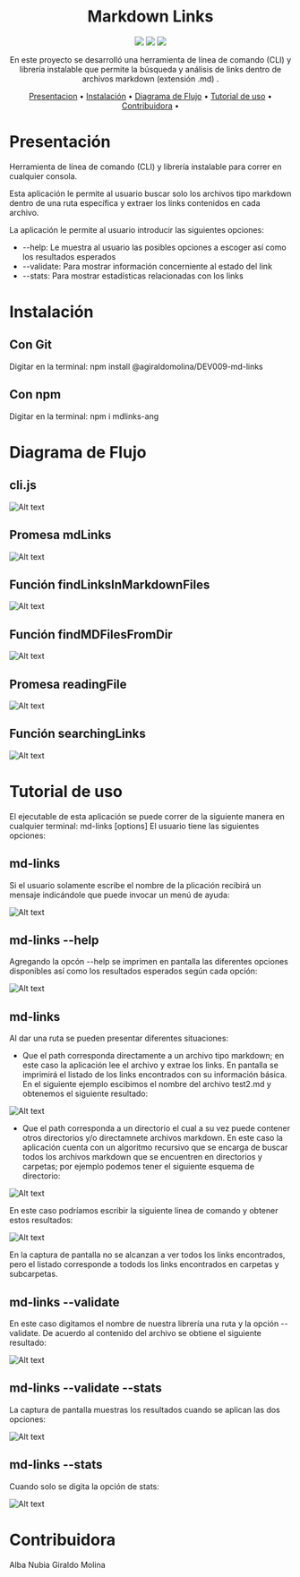 <div align="center">

# Markdown Links

<a title="JavaScript" href="https://developer.mozilla.org/es/docs/Web/JavaScript"><img src="https://img.shields.io/badge/JavaScript-323330?style=for-the-badge&logo=javascript&logoColor=F7DF1E"></a>
<a title="Node" href="https://nodejs.org/es/"><img src="https://img.shields.io/badge/Node.js-339933?style=for-the-badge&logo=nodedotjs&logoColor=white"></a>
<a title="Jest" href="https://jestjs.io/"><img src="https://img.shields.io/badge/Jest-C21325?style=for-the-badge&logo=jest&logoColor=white"></a>

En este proyecto se desarrolló una herramienta de línea de comando (CLI) y librería instalable que permite la búsqueda y análisis de links dentro de archivos markdown  (extensión .md) .

[Presentacion](#presentacion) •
[Instalación](#instalacion) •
[Diagrama de Flujo](#diagramas) •
[Tutorial de uso](#tutorial) •
[Contribuidora](#contribuidora) •

</div>

<a name='presentacion'></a>
# Presentación

Herramienta de línea de comando (CLI) y librería instalable para correr en cualquier consola.

Esta aplicación le permite al usuario buscar solo los archivos tipo markdown dentro de una ruta específica y extraer los links contenidos en cada archivo.

La aplicación le permite al usuario  introducir las siguientes opciones:
 - --help: Le muestra al usuario las posibles opciones a escoger así como los resultados esperados
  - --validate: Para mostrar información concerniente al estado del link
  - --stats: Para mostrar estadísticas relacionadas con los links

<a name='instalacion'></a>
# Instalación

## Con Git
Digitar en la terminal:
npm install @agiraldomolina/DEV009-md-links

## Con npm
Digitar en la terminal:
npm i mdlinks-ang

<a name='diagramas'></a>
# Diagrama de Flujo

## cli.js

![Alt text](<images/cli_js (3).jpeg>)

## Promesa mdLinks

![Alt text](images/mdLinks.jpeg)

## Función findLinksInMarkdownFiles

![Alt text](images/findLinksInMarkdownFiles.jpeg)

## Función findMDFilesFromDir

![Alt text](images/findMDFilesFromDir.jpeg)

## Promesa readingFile

![Alt text](<images/readingFile (1).jpeg>)

## Función searchingLinks

![Alt text](images/searchingLinks.jpeg)

<a name='tutorial'></a>
# Tutorial de uso

El ejecutable de esta aplicación se puede correr de la siguiente manera en cualquier terminal:
md-links <path-to-file> [options]
El usuario tiene las siguientes opciones:

## md-links
Si el usuario solamente escribe el nombre de la plicación recibirá un mensaje indicándole que puede invocar un menú de ayuda:

![Alt text](images/justName.png)

## md-links --help
Agregando la opcón --help se imprimen en pantalla las diferentes opciones disponibles así como los resultados esperados según cada opción:

![Alt text](images/withhelp.png)

## md-links <path>
Al dar una ruta se pueden presentar diferentes situaciones:
 - Que el path corresponda directamente a un archivo tipo markdown; en este caso la aplicación lee el archivo y extrae  los links. En pantalla se imprimirá el listado de los links encontrados con su información básica. En el siguiente ejemplo escibimos el nombre del archivo test2.md y obtenemos el siguiente resultado:

![Alt text](images/justpath.png)

  - Que el path corresponda a un directorio el cual a su vez puede contener otros directorios y/o directamnete archivos markdown. En este caso la aplicación cuenta con un algoritmo recursivo que se encarga de buscar todos los archivos markdown que se encuentren en directorios  y carpetas; por ejemplo podemos tener el siguiente esquema de directorio:

![Alt text](images/seeFolder.png)

  En este caso podríamos escribir la siguiente linea de comando y obtener estos resultados:

![Alt text](images/inDirectory.png)

En la captura de pantalla no se alcanzan a ver todos los links encontrados, pero el listado corresponde a todods los links encontrados en carpetas y subcarpetas.

## md-links <path> --validate

En este caso digitamos el nombre de nuestra librería una ruta y la opción --validate. De acuerdo al contenido del archivo se obtiene el siguiente resultado:

![Alt text](images/withValidate.png)

## md-links --validate --stats
La captura de pantalla muestras los resultados cuando se aplican las dos opciones:

![Alt text](images/withStatsAndValidate.png)

## md-links --stats

Cuando solo se digita la opción de stats:

![Alt text](images/withStats.png)

# Contribuidora

Alba Nubia Giraldo Molina

